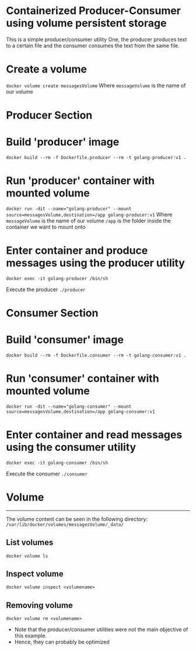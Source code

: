 # Containerized Producer-Consumer using volume persistent storage
This is a simple producer/consumer utility
One, the producer produces text to a certain file and
the consumer consumes the text from the same file.

# Create a volume
```docker volume create messagesVolume```
Where `messageVolume` is the name of our volume

# Producer Section

# Build 'producer' image
```docker build --rm -f Dockerfile.producer --rm -t golang-producer:v1 .```

# Run 'producer' container with mounted volume
```docker run -dit --name="golang-producer" --mount source=messagesVolume,destination=/app golang-producer:v1```
Where
 `messageVolume` is the name of our volume
 `/app` is the folder inside the container we want to mount onto

# Enter container and produce messages using the producer utility
```docker exec -it golang-producer /bin/sh```

Execute the producer
```./producer```

# Consumer Section

# Build 'consumer' image
```docker build --rm -f Dockerfile.consumer --rm -t golang-consumer:v1 .```

# Run 'consumer' container with mounted volume
```docker run -dit --name="golang-consumer" --mount source=messagesVolume,destination=/app golang-consumer:v1```

# Enter container and read messages using the consumer utility
```docker exec -it golang-consumer /bin/sh```

Execute the consumer
```./consumer```

# Volume
----------------------
The volume content can be seen in the following directory:
`/var/lib/docker/volumes/messagesVolume/_data/`

## List volumes
```docker volume ls```

## Inspect volume
```docker volume inspect <volumename>```

## Removing volume
```docker volume rm <volumename>```


* Note that the producer/consumer utilities were not the main objective of this example.
* Hence, they can probably be optimized
